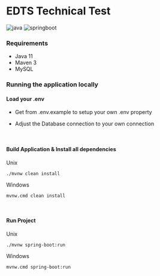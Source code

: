 # EDTS Technical Test

![java](https://img.shields.io/badge/Java-11-orange)
![springboot](https://img.shields.io/badge/Spring%20Boot-2.7.12-brightgreen)
<br>

### Requirements

- Java 11
- Maven 3
- MySQL

### Running the application locally

#### Load your .env

- Get from .env.example to setup your own .env property
- Adjust the Database connection to your own connection

  <br>

#### Build Application & Install all dependencies

Unix

```shell
./mvnw clean install
```

Windows

```shell
mvnw.cmd clean install
```

  <br>

#### Run Project

Unix

```shell
./mvnw spring-boot:run
```

Windows

```shell
mvnw.cmd spring-boot:run
```

